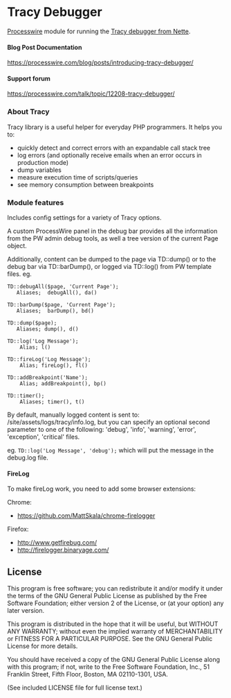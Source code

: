 Tracy Debugger
================

[Processwire](https://processwire.com) module for running the [Tracy debugger from Nette](https://tracy.nette.org/).

#### Blog Post Documentation

https://processwire.com/blog/posts/introducing-tracy-debugger/

#### Support forum

https://processwire.com/talk/topic/12208-tracy-debugger/

### About Tracy

Tracy library is a useful helper for everyday PHP programmers. It helps you to:

* quickly detect and correct errors with an expandable call stack tree
* log errors (and optionally receive emails when an error occurs in production mode)
* dump variables
* measure execution time of scripts/queries
* see memory consumption between breakpoints

### Module features

Includes config settings for a variety of Tracy options.

A custom ProcessWire panel in the debug bar provides all the information from the PW admin
debug tools, as well a tree version of the current Page object.

Additionally, content can be dumped to the page via TD::dump() or to the debug bar via TD::barDump(),
or logged via TD::log() from PW template files. eg.

```
TD::debugAll($page, 'Current Page');
   Aliases;  debugAll(), da()

TD::barDump($page, 'Current Page');
   Aliases;  barDump(), bd()

TD::dump($page);
   Aliases; dump(), d()

TD::log('Log Message');
    Alias; l()

TD::fireLog('Log Message');
    Alias; fireLog(), fl()

TD::addBreakpoint('Name');
    Alias; addBreakpoint(), bp()

TD::timer();
    Aliases; timer(), t()
```

By default, manually logged content is sent to: /site/assets/logs/tracy/info.log,
but you can specify an optional second parameter to one of the following:
'debug', 'info', 'warning', 'error', 'exception', 'critical' files.

eg. `TD::log('Log Message', 'debug');` which will put the message in the debug.log file.


#### FireLog

To make fireLog work, you need to add some browser extensions:

Chrome:
* https://github.com/MattSkala/chrome-firelogger

Firefox:
* http://www.getfirebug.com/
* http://firelogger.binaryage.com/


## License

This program is free software; you can redistribute it and/or
modify it under the terms of the GNU General Public License
as published by the Free Software Foundation; either version 2
of the License, or (at your option) any later version.

This program is distributed in the hope that it will be useful,
but WITHOUT ANY WARRANTY; without even the implied warranty of
MERCHANTABILITY or FITNESS FOR A PARTICULAR PURPOSE.  See the
GNU General Public License for more details.

You should have received a copy of the GNU General Public License
along with this program; if not, write to the Free Software
Foundation, Inc., 51 Franklin Street, Fifth Floor, Boston, MA  02110-1301, USA.

(See included LICENSE file for full license text.)
